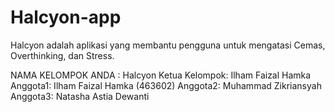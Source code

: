 # Halcyon-app
Halcyon adalah aplikasi yang membantu pengguna untuk mengatasi Cemas, Overthinking, dan Stress.

NAMA KELOMPOK ANDA : Halcyon 
Ketua Kelompok: Ilham Faizal Hamka
Anggota1: Ilham Faizal Hamka (463602)
Anggota2: Muhammad Zikriansyah 
Anggota3: Natasha Astia Dewanti
